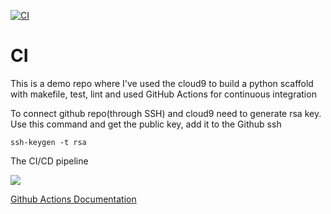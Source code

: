 [![CI](https://github.com/Shakib-IO/CI/actions/workflows/main.yml/badge.svg)](https://github.com/Shakib-IO/CI/actions/workflows/main.yml)

# CI
This is a demo repo where I've used the cloud9 to build a python scaffold with makefile, test, lint and used GitHub Actions for continuous integration

To connect github repo(through SSH) and cloud9 need to generate rsa key. Use this command and get the public key, add it to the Github ssh
```
ssh-keygen -t rsa
```
The CI/CD pipeline

<img src ="https://www.redhat.com/cms/managed-files/styles/wysiwyg_full_width/s3/ci-cd-flow-desktop.png?itok=2EX0MpQZ">

[Github Actions Documentation](https://docs.github.com/en/actions)
